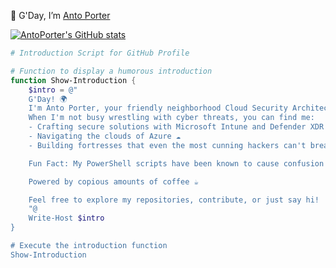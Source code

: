 👋 G'Day, I’m [Anto Porter](https://www.linkedin.com/in/anthonyantoporter/)


[![AntoPorter's GitHub stats](https://github-readme-stats.vercel.app/api?username=antoporter&theme=dark&show_icons=true)](https://github.com/anuraghazra/github-readme-stats)

```powershell
# Introduction Script for GitHub Profile

# Function to display a humorous introduction
function Show-Introduction {
    $intro = @"
    G'Day! 🌍
    I'm Anto Porter, your friendly neighborhood Cloud Security Architect.
    When I'm not busy wrestling with cyber threats, you can find me:
    - Crafting secure solutions with Microsoft Intune and Defender XDR 🛡️
    - Navigating the clouds of Azure ☁️
    - Building fortresses that even the most cunning hackers can't breach 🏰

    Fun Fact: My PowerShell scripts have been known to cause confusion and improve productivity. Use with caution! 😄

    Powered by copious amounts of coffee ☕

    Feel free to explore my repositories, contribute, or just say hi!
    "@
    Write-Host $intro
}

# Execute the introduction function
Show-Introduction

```